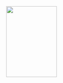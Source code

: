 ## 
<div align="center">
  <a href="https://github.com/rampage0131">
  <img height="190em" width="52%" src="https://github-readme-stats.vercel.app/api?username=FelipeAnacleto&show_icons=true&theme=tokyonight&include_all_commits=true&count_private=true"/>
</div>

